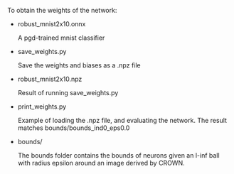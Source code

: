 To obtain the weights of the network:

- robust_mnist2x10.onnx

  A pgd-trained mnist classifier

- save_weights.py

  Save the weights and biases as a .npz file

- robust_mnist2x10.npz

  Result of running save_weights.py

- print_weights.py

  Example of loading the .npz file, and evaluating the network.
  The result matches bounds/bounds_ind0_eps0.0

- bounds/

  The bounds folder contains the bounds of neurons given an l-inf ball with radius epsilon around an image derived by CROWN.
